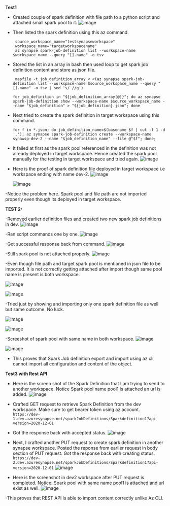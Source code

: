 **Test1**
- Created couple of spark definition with file path to a python script and attached small spark pool to it.
![image](https://github.com/user-attachments/assets/de7f32c5-f45e-4922-a828-65739f2e44ac)

- Then listed the spark definition using this az command.
   ```
    source_workspace_name="testsynapseworkspace"
    workspace_name="targetworkspacename"
    az synapse spark-job-definition list --workspace-name $workspace_name --query "[].name" -o tsv
  ```
- Stored the list in an array in bash then used loop to get spark job definition content and store as json file.
  ```
   mapfile -t job_definition_array < <(az synapse spark-job-definition list --workspace-name $source_workspace_name --query "[].name" -o tsv | sed 's/ //g')
  ```
  ```
  for job_definition in "${job_definition_array[@]}"; do az synapse spark-job-definition show --workspace-name $source_workspace_name --name "$job_definition" > "${job_definition}.json"; done
  ``` 
- Next tried to create the spark definition in target workspace using this command.
   ```
   for f in *.json; do job_definition_name=$(basename $f | cut -f 1 -d '.'); az synapse spark-job-definition create --workspace-name synawsp-dev-2 --name "$job_definition_name" --file @"$f"; done;
   ``` 
- It failed at first as the spark pool referenced in the definition was not already deployed in target workspace. Hence created the spark pool manually for the testing in target workspace and tried again.
  ![image](https://github.com/user-attachments/assets/4c66569a-e2e1-4a00-a5a8-2d702dbc2dea)

- Here is the proof of spark definition file deployed in target workspace i.e workspace ending with name dev-2.
  ![image](https://github.com/user-attachments/assets/0adcd6b7-0b30-4536-aba8-13887dea9d1f)
  
  ![image](https://github.com/user-attachments/assets/04e70585-37f6-4fef-974b-b63c674d802e)

-Notice the problem here. Spark pool and file path are not imported properly even though its deployed in target workspace.


**TEST 2:**

-Removed earlier definition files and created two new spark job definitions in dev.
![image](https://github.com/user-attachments/assets/ee193416-5c91-4dba-9908-7d7211c1b2d7)

-Ran script commands one by one.
![image](https://github.com/user-attachments/assets/ece23d0a-39d4-40d0-9683-8574f555d74c)

-Got successful response back from command. 
![image](https://github.com/user-attachments/assets/a9ad2bdd-b64a-4052-b6fe-2148dea46139)

-Still spark pool is not attached properly.
![image](https://github.com/user-attachments/assets/73681958-2d39-4f51-9691-ad45dd455187)

-Even though file path and target spark pool is mentioned in json file to be imported. It is not correctly getting attached after import though same pool name is present is both workspace.

![image](https://github.com/user-attachments/assets/f2003371-ebb1-47e6-b69d-bacd0eaf3750)

![image](https://github.com/user-attachments/assets/8049415f-28e8-4c48-9c7e-49c7f8440897)

-Tried just by showing and importing only one spark definition file as well but same outcome. No luck.

![image](https://github.com/user-attachments/assets/76040c28-07ad-4e7f-ad77-4b8f2a8e49c1)

![image](https://github.com/user-attachments/assets/5d8c8386-a60a-4aa2-bf01-33dced15caf5)

-Screeshot of spark pool with same name in both workspace.
![image](https://github.com/user-attachments/assets/316c314c-72c5-4f46-af42-2abe3aa9a1cd)

![image](https://github.com/user-attachments/assets/39b02e25-3564-4583-9f0c-04cd1f66edd9)

- This proves that Spark Job definition export and import using az cli cannot import all configuration and content of the object.

**Test3 with Rest API**

- Here is the screen shot of the Spark Definition that I am trying to send to another workspace. Notice Spark pool name pool1 is attached an url is added.
![image](https://github.com/user-attachments/assets/2963b45f-52d4-41c1-b9f8-bbd3f38a4516)


- Crafted GET request to retrieve Spark Definition from the dev workspace. Make sure to get bearer token using az account.
  ``` https://dev-1.dev.azuresynapse.net/sparkJobDefinitions/Sparkdefinition1?api-version=2020-12-01 ```
- Got the response back with accepted status.
 ![image](https://github.com/user-attachments/assets/d6231de7-9452-489e-8f72-7debc34842cc)

- Next, I crafted another PUT request to create spark definition in another synapse workspace. Posted the reponse from earlier request in body section of PUT request. Got the response back with creating status.
``` https://dev-2.dev.azuresynapse.net/sparkJobDefinitions/Sparkdefinition1?api-version=2020-12-01 ```
![image](https://github.com/user-attachments/assets/edf79ba1-13ac-45d6-971d-4cb869bfbe50)

- Here is the screenshot in dev2 workspace after PUT request is completed. Notice: Spark pool with same name pool1 is attached and url exist as well.
![image](https://github.com/user-attachments/assets/c1d5893c-bfd1-44fd-9a84-87041aff6738)

-This proves that REST API is able to import content correctly unlike Az CLI.


